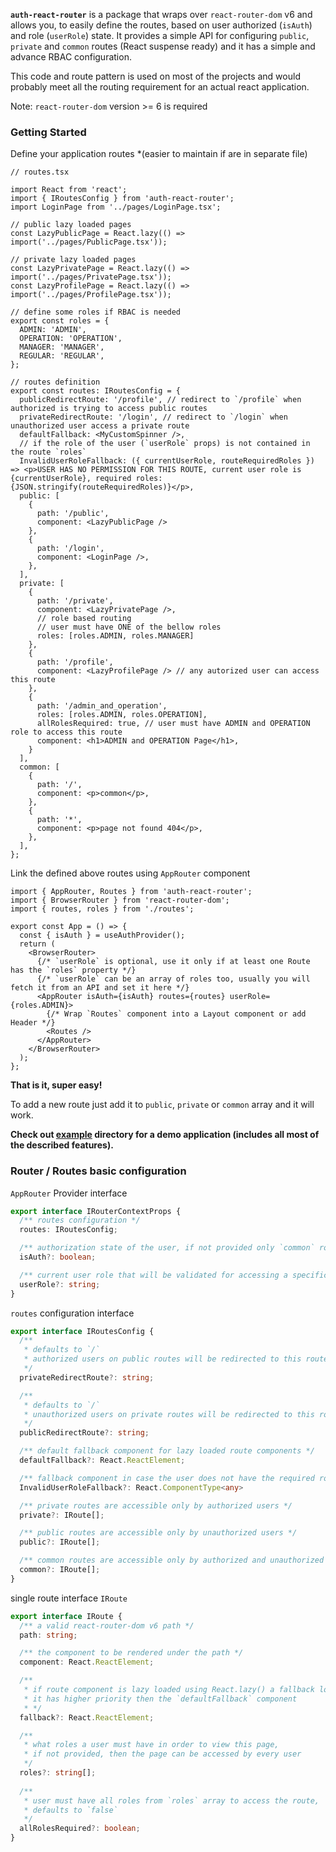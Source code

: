 **`auth-react-router`** is a package that wraps over `react-router-dom` v6 and allows you, to easily define the routes, based on user authorized (`isAuth`) and role (`userRole`) state. It provides a simple API for configuring `public`, `private` and `common` routes (React suspense ready) and it has a simple and advance RBAC configuration.

This code and route pattern is used on most of the projects and would probably meet all the routing requirement for an actual react application. 

Note: `react-router-dom` version >= 6 is required

### **Getting Started**

Define your application routes *(easier to maintain if are in separate file)

```JSX
// routes.tsx

import React from 'react';
import { IRoutesConfig } from 'auth-react-router';
import LoginPage from '../pages/LoginPage.tsx';

// public lazy loaded pages
const LazyPublicPage = React.lazy(() => import('../pages/PublicPage.tsx'));

// private lazy loaded pages
const LazyPrivatePage = React.lazy(() => import('../pages/PrivatePage.tsx'));
const LazyProfilePage = React.lazy(() => import('../pages/ProfilePage.tsx'));

// define some roles if RBAC is needed
export const roles = {
  ADMIN: 'ADMIN',
  OPERATION: 'OPERATION',
  MANAGER: 'MANAGER',
  REGULAR: 'REGULAR',
};

// routes definition
export const routes: IRoutesConfig = {
  publicRedirectRoute: '/profile', // redirect to `/profile` when authorized is trying to access public routes
  privateRedirectRoute: '/login', // redirect to `/login` when unauthorized user access a private route
  defaultFallback: <MyCustomSpinner />,
  // if the role of the user (`userRole` props) is not contained in the route `roles`
  InvalidUserRoleFallback: ({ currentUserRole, routeRequiredRoles }) => <p>USER HAS NO PERMISSION FOR THIS ROUTE, current user role is {currentUserRole}, required roles: {JSON.stringify(routeRequiredRoles)}</p>,
  public: [
    {
      path: '/public',
      component: <LazyPublicPage />
    },
    {
      path: '/login',
      component: <LoginPage />,
    },
  ],
  private: [
    {
      path: '/private',
      component: <LazyPrivatePage />,
      // role based routing
      // user must have ONE of the bellow roles
      roles: [roles.ADMIN, roles.MANAGER] 
    },
    {
      path: '/profile',
      component: <LazyProfilePage /> // any autorized user can access this route
    },
    {
      path: '/admin_and_operation',
      roles: [roles.ADMIN, roles.OPERATION], 
      allRolesRequired: true, // user must have ADMIN and OPERATION role to access this route
      component: <h1>ADMIN and OPERATION Page</h1>,
    }
  ],
  common: [
    {
      path: '/',
      component: <p>common</p>,
    },
    {
      path: '*',
      component: <p>page not found 404</p>,
    },
  ],
};
```

Link the defined above routes using `AppRouter` component

```JSX
import { AppRouter, Routes } from 'auth-react-router';
import { BrowserRouter } from 'react-router-dom';
import { routes, roles } from './routes';

export const App = () => {
  const { isAuth } = useAuthProvider();
  return (
    <BrowserRouter>
      {/* `userRole` is optional, use it only if at least one Route has the `roles` property */}
      {/* `userRole` can be an array of roles too, usually you will fetch it from an API and set it here */}
      <AppRouter isAuth={isAuth} routes={routes} userRole={roles.ADMIN}>
        {/* Wrap `Routes` component into a Layout component or add Header */}
        <Routes />
      </AppRouter>
    </BrowserRouter>
  );
};
```

**That is it, super easy!**

To add a new route just add it to `public`, `private` or `common` array and it will work. 

**Check out [example](./example) directory for a demo application (includes all most of the described features).**



### **Router / Routes basic configuration**

`AppRouter` Provider interface

```typescript
export interface IRouterContextProps {
  /** routes configuration */
  routes: IRoutesConfig;

  /** authorization state of the user, if not provided only `common` routes will work correspondingly */
  isAuth?: boolean;

  /** current user role that will be validated for accessing a specific route */
  userRole?: string;
}
```

`routes` configuration interface

```typescript
export interface IRoutesConfig {
  /**
   * defaults to `/`
   * authorized users on public routes will be redirected to this route
   */
  privateRedirectRoute?: string;

  /**
   * defaults to `/`
   * unauthorized users on private routes will be redirected to this route
   */
  publicRedirectRoute?: string;

  /** default fallback component for lazy loaded route components */
  defaultFallback?: React.ReactElement;

  /** fallback component in case the user does not have the required role to access the route */
  InvalidUserRoleFallback?: React.ComponentType<any>

  /** private routes are accessible only by authorized users */
  private?: IRoute[];

  /** public routes are accessible only by unauthorized users */
  public?: IRoute[];

  /** common routes are accessible only by authorized and unauthorized users */
  common?: IRoute[];
}
```

single route interface `IRoute`

```typescript
export interface IRoute {
  /** a valid react-router-dom v6 path */
  path: string;

  /** the component to be rendered under the path */
  component: React.ReactElement;

  /**
   * if route component is lazy loaded using React.lazy() a fallback loading / spinner component can be specified
   * it has higher priority then the `defaultFallback` component
   * */
  fallback?: React.ReactElement;

  /**
   * what roles a user must have in order to view this page,
   * if not provided, then the page can be accessed by every user
   */
  roles?: string[];
    
  /**
   * user must have all roles from `roles` array to access the route,
   * defaults to `false` 
   */
  allRolesRequired?: boolean;
}
```


